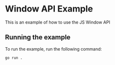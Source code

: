 # Window API Example

This is an example of how to use the JS Window API

## Running the example

To run the example, run the following command:

```bash
go run .
```

